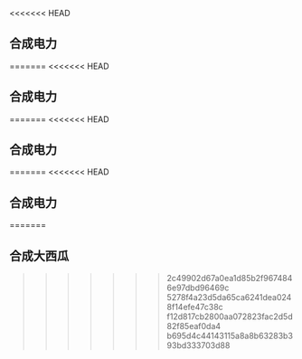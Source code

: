 <<<<<<< HEAD
## 合成电力
=======
<<<<<<< HEAD
## 合成电力
=======
<<<<<<< HEAD
## 合成电力
=======
<<<<<<< HEAD
## 合成电力
=======
## 合成大西瓜
>>>>>>> 2c49902d67a0ea1d85b2f9674846e97dbd96469c
>>>>>>> 5278f4a23d5da65ca6241dea0248f14efe47c38c
>>>>>>> f12d817cb2800aa072823fac2d5d82f85eaf0da4
>>>>>>> b695d4c44143115a8a8b63283b393bd333703d88
